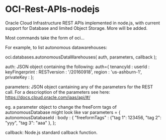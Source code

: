 # OCI-Rest-APIs-nodejs


Oracle Cloud Infrastructure REST APIs implemented in node.js, with current support for Database and limited Object Storage.  More will be added.

Most commands take the form of oci.<service>.<resourceType>.<action>

For example, to list autonomous datawarehouses:

oci.databases.autonomousDataWarehouses( auth, parameters, callback );

auth:
  JSON object containing the following:
  auth={
    tenancyId :
    userId :
    keyFingerprint : 
    RESTversion : '/20160918',
    region : 'us-ashburn-1',
    privateKey : 
  };

parameters:
  JSON object cantaining any of the parameters for the REST call.  For a descrioption of the parameters see here:  https://docs.cloud.oracle.com/iaas/api/#/

  eg.  a parameter object to change the freeForm tags of autonomousDatabase might look like
  var parameters = {
    autonomousDatabaseId : <DB OCID>
    body : { "freeformTags" : {"tag 1": 123456, 
                               "tag 2": "yyy", 
                               "tag 3": "aaa" },
    };

callback:
  Node.js standard callback function.
